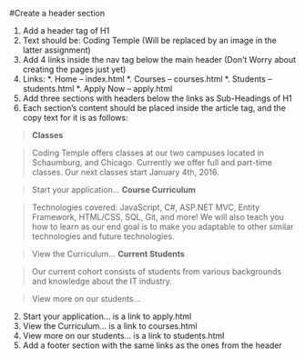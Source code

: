 #Create a header section 
1.	Add a header tag of H1
  1.	Text should be: Coding Temple (Will be replaced by an image in the latter assignment)
  2.	Add 4 links inside the nav tag below the main header (Don’t Worry about creating the pages just yet)
  3.	Links:
    *.	Home – index.html
    *.	Courses – courses.html
    *.	Students – students.html
    *.	Apply Now – apply.html
2.	Add three sections with headers below the links as Sub-Headings of H1
  1.	Each section’s content should be placed inside the article tag, and the copy text for it is as follows:
> **Classes**

> Coding Temple offers classes at our two campuses located in Schaumburg, and Chicago.  Currently we offer full and part-time classes.  Our next classes start January 4th, 2016.

> Start your application…
> **Course Curriculum**

> Technologies covered: JavaScript, C#, ASP.NET MVC, Entity Framework, HTML/CSS, SQL, Git, and more! We will also teach you how to learn as our end goal is to make you adaptable to other similar technologies and future technologies.

> View the Curriculum…
> **Current Students**

> Our current cohort consists of students from various backgrounds and knowledge about the IT industry.

> View more on our students…

  2.    Start your application… is a link to apply.html
  3.    View the Curriculum… is a link to courses.html
  4.    View more on our students… is a link to students.html
3.	Add a footer section with the same links as the ones from the header